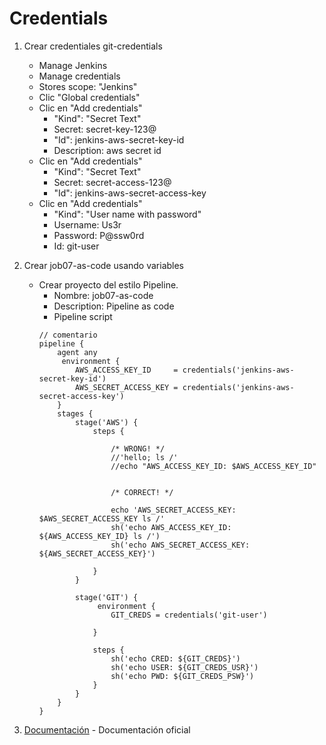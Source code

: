 # Credentials

1. Crear credentiales git-credentials

    * Manage Jenkins
    * Manage credentials
    * Stores scope: "Jenkins"
    * Clic "Global credentials"
    * Clic en "Add credentials"
        * "Kind": "Secret Text"
        * Secret: secret-key-123@
        * "Id": jenkins-aws-secret-key-id
        * Description: aws secret id
    * Clic en "Add credentials"
        * "Kind": "Secret Text"
        * Secret: secret-access-123@
        * "Id": jenkins-aws-secret-access-key
    * Clic en "Add credentials"
        * "Kind": "User name with password"
        * Username: Us3r
        * Password: P@ssw0rd
        * Id: git-user

1. Crear job07-as-code usando variables
    * Crear proyecto del estilo Pipeline.
        * Nombre: job07-as-code
        * Description: Pipeline as code
        * Pipeline script
        ```dsl
        // comentario
        pipeline {
            agent any 
             environment {
                AWS_ACCESS_KEY_ID     = credentials('jenkins-aws-secret-key-id')
                AWS_SECRET_ACCESS_KEY = credentials('jenkins-aws-secret-access-key')
            }
            stages {
                stage('AWS') {
                    steps {
                        
                        /* WRONG! */
                        //'hello; ls /'
                        //echo "AWS_ACCESS_KEY_ID: $AWS_ACCESS_KEY_ID"
                        

                        /* CORRECT! */
                        
                        echo 'AWS_SECRET_ACCESS_KEY: $AWS_SECRET_ACCESS_KEY ls /'
                        sh('echo AWS_ACCESS_KEY_ID: ${AWS_ACCESS_KEY_ID} ls /')
                        sh('echo AWS_SECRET_ACCESS_KEY: ${AWS_SECRET_ACCESS_KEY}')

                    }
                }

                stage('GIT') {
                     environment {
                        GIT_CREDS = credentials('git-user')
                        
                    }

                    steps {
                        sh('echo CRED: ${GIT_CREDS}')  
                        sh('echo USER: ${GIT_CREDS_USR}')  
                        sh('echo PWD: ${GIT_CREDS_PSW}')  
                    }
                }
            }
        }
        ```
1. [Documentación](https://www.jenkins.io/doc/book/pipeline/jenkinsfile/   ) - Documentación oficial
     